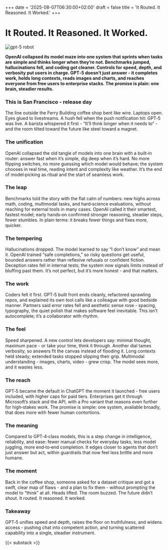 +++
date = '2025-08-07T06:30:00+02:00'
draft = false
title = 'It Routed. It Reasoned. It Worked.'
+++
# It Routed. It Reasoned. It Worked.

![gpt-5 robot](/images/gpt_5_robot.png)

**OpenAI collapsed its model maze into one system that sprints when tasks are simple and thinks longer when they’re not. Benchmarks jumped, hallucinations fell, and coding got cleaner. Controls for speed, depth, and verbosity put users in charge. GPT‑5 doesn’t just answer - it completes work, holds long contexts, reads images and charts, and reaches everyone from free users to enterprise stacks. The promise is plain: one brain, steadier results.**

### This is San Francisco - release day

The line outside the Ferry Building coffee shop bent like wire. Laptops open. Eyes glued to livestreams. A hush fell when the push notification hit: GPT‑5 was live. A barista whispered it first - “It’ll think longer when it needs to” - and the room tilted toward the future like steel toward a magnet.

### The unification

OpenAI collapsed the old tangle of models into one brain with a built‑in router: answer fast when it’s simple, dig deep when it’s hard. No more flipping switches, no more guessing which model would behave; the system chooses in real time, reading intent and complexity like weather. It’s the end of model‑picking as ritual and the start of seamless work.

### The leap

Benchmarks told the story with the flat calm of numbers: new highs across math, coding, multimodal tasks, and hard‑science evaluations, without reaching for external tools in many cases. OpenAI called it their smartest, fastest model; early hands‑on confirmed stronger reasoning, steadier steps, fewer stumbles. In plain terms: it breaks fewer things and fixes more, quicker.

### The tempering

Hallucinations dropped. The model learned to say “I don’t know” and mean it. OpenAI trained “safe completions,” so risky questions get useful, bounded answers rather than reflexive refusals or confident fiction. Deception rates fell in internal tests; the system now signals limits instead of bluffing past them. It’s not perfect, but it’s more honest - and that matters.

### The work

Coders felt it first. GPT‑5 built front ends cleanly, refactored sprawling repos, and explained its own tool calls like a colleague with good bedside manner. Partners said error rates fell and aesthetic sense rose - spacing, typography, the quiet polish that makes software feel inevitable. This isn’t autocomplete; it’s a collaborator with rhythm.

### The feel

Speed sharpened. A new control lets developers say: minimal thought, maximum pace - or take your time, think it through. Another dial tames verbosity, so answers fit the canvas instead of flooding it. Long contexts held steady; extended tasks stopped slipping their grip. Multimodal understanding - images, charts, video - grew crisp. The model sees more, and it wastes less.

### The reach

GPT‑5 became the default in ChatGPT the moment it launched - free users included, with higher caps for paid tiers. Enterprises get it through Microsoft’s stack and the API, with a Pro variant that reasons even further for high‑stakes work. The promise is simple: one system, available broadly, that does more with fewer human contortions.

### The meaning

Compared to GPT‑4‑class models, this is a step change in intelligence, reliability, and ease: fewer manual checks for everyday tasks, less model juggling, more end‑to‑end completion. It edges closer to agents that don’t just answer but act, within guardrails that now feel less brittle and more humane.

### The moment

Back in the coffee shop, someone asked for a dataset critique and got a swift, clear map of flaws - and a plan to fix them - without prompting the model to “think” at all. Heads lifted. The room buzzed. The future didn’t shout. It routed. It reasoned. It worked.

### Takeaway

GPT‑5 unifies speed and depth, raises the floor on truthfulness, and widens access - pushing chat into competent action, and turning scattered capability into a single, steadier instrument.

{{< substack >}}

